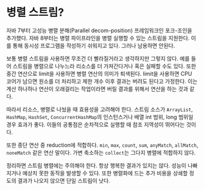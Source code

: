 # 병렬 스트림?

자바 7부터 고성능 병렬 분해(Parallel decom-position) 프레임워크인 포크-조인을 추가했다. 자바 8부터는 병렬 파이프라인을 병렬 실행할 수 있는 스트림을 지원한다.
이를 통해 동시성 프로그램을 작성하기 쉬워지고 있다. 그러나 남용하면 안된다.

보통 병렬 스트림을 사용하면 무조건 더 빨라질거라고 생각하지만 그렇지 않다. 예를 들어 스트림을 병렬으로 나누느라 리소스를 더 가져간다거나 혹은 실패할 수도 있다.
또한 중간 연산으로 limit을 사용하면 병렬 연산의 의미가 퇴색된다. limit을 사용하면 CPU 코어가 남으면 원소를 더 처리하고 제한 개수 이후 결과는 버려도 된다고
가정한다. 이는 계산 하나하나 연산이 오래걸리는 작업이라면 버릴 결과를 위해서 연산을 하는 것과 같다. 

따라서 리소스, 병렬로 나눴을 때 효용성을 고려해야 한다. 스트림 소스가 `ArrayList`, `HashMap`, `HashSet`, `ConcurrentHashMap`의 인스턴스거나 배열
int 범위, long 범위일 경우 효과가 좋다. 이들의 공통점은 순차적으로 실행할 때 참조 지역성이 뛰어다는 것이다. 

또한 종단 연산 중 reduction에 적합하다. `min`, `max`, `count`, `sum`, `anyMatch`, `allMatch`, `noneMatch` 같은 연산 말이다. 가변 축소하는
`collect`는 그다지 병렬에 적합하지 않다. 

정리하면 스트림 병렬에는 주의해야 한다. 항상 행복한 결과가 있지는 않다. 성능이 나빠지거나 예상치 못한 동작을 발생할 수 있다. 또한 병렬화에 드는 추가 비용을 상쇄할 정도의
결과가 나오지 않으면 단일 스트림이 낫다. 